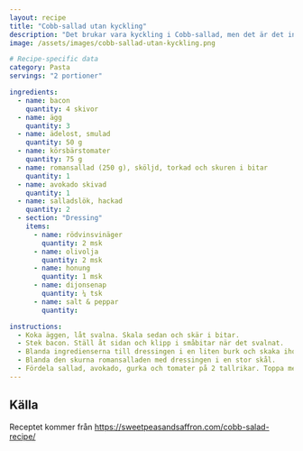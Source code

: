 ```yaml
---
layout: recipe
title: "Cobb-sallad utan kyckling"
description: "Det brukar vara kyckling i Cobb-sallad, men det är det inte i den här. Detta är en av mina absoluta favoritsallader!"
image: /assets/images/cobb-sallad-utan-kyckling.png

# Recipe-specific data
category: Pasta
servings: "2 portioner"

ingredients:
  - name: bacon
    quantity: 4 skivor
  - name: ägg
    quantity: 3
  - name: ädelost, smulad
    quantity: 50 g
  - name: körsbärstomater
    quantity: 75 g
  - name: romansallad (250 g), sköljd, torkad och skuren i bitar
    quantity: 1
  - name: avokado skivad
    quantity: 1
  - name: salladslök, hackad
    quantity: 2
  - section: "Dressing"
    items:
      - name: rödvinsvinäger
        quantity: 2 msk
      - name: olivolja
        quantity: 2 msk
      - name: honung
        quantity: 1 msk
      - name: dijonsenap
        quantity: ¼ tsk
      - name: salt & peppar
        quantity: 

instructions:
  - Koka äggen, låt svalna. Skala sedan och skär i bitar.
  - Stek bacon. Ställ åt sidan och klipp i småbitar när det svalnat.
  - Blanda ingredienserna till dressingen i en liten burk och skaka ihop.
  - Blanda den skurna romansalladen med dressingen i en stor skål.
  - Fördela sallad, avokado, gurka och tomater på 2 tallrikar. Toppa med bacon, ägg, mögelost och salladslök.
---
```


## Källa

Receptet kommer från https://sweetpeasandsaffron.com/cobb-salad-recipe/
